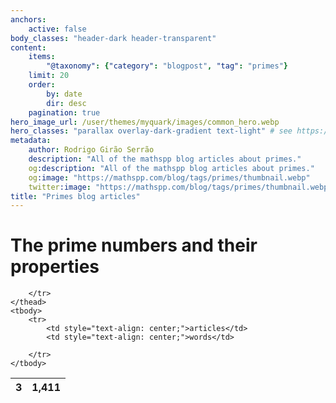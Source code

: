 ```yaml
---
anchors:
    active: false
body_classes: "header-dark header-transparent"
content:
    items:
        "@taxonomy": {"category": "blogpost", "tag": "primes"}
    limit: 20
    order:
        by: date
        dir: desc
    pagination: true
hero_image_url: /user/themes/myquark/images/common_hero.webp
hero_classes: "parallax overlay-dark-gradient text-light" # see https://demo.getgrav.org/blog-skeleton/blog/hero-classes
metadata:
    author: Rodrigo Girão Serrão
    description: "All of the mathspp blog articles about primes."
    og:description: "All of the mathspp blog articles about primes."
    og:image: "https://mathspp.com/blog/tags/primes/thumbnail.webp"
    twitter:image: "https://mathspp.com/blog/tags/primes/thumbnail.webp"
title: "Primes blog articles"
---
```



# The prime numbers and their properties


<table class="stats-table">
    <thead>
        <tr>
            <th style="text-align: center;">3</th>
            <th style="text-align: center;">1,411</th>
            
        </tr>
    </thead>
    <tbody>
        <tr>
            <td style="text-align: center;">articles</td>
            <td style="text-align: center;">words</td>
            
        </tr>
    </tbody>
</table>